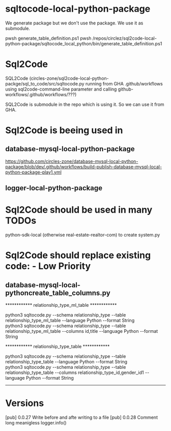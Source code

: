 # sqltocode-local-python-package
We generate package but we don't use the package. We use it as submodule.

pwsh generate_table_definition.ps1
pwsh /repos/circlez/sql2code-local-python-package/sqltocode_local_python/bin/generate_table_definition.ps1
# Sql2Code

SQL2Code (circles-zone/sql2code-local-python-packge/sql_to_code/src/sqltocode.py running from GHA .github/workflows using sql2code-command-line parameter and calling github-workflows/.github/workflows/???)

SQL2Code is submodule in the repo which is using it. So we can use it from GHA.

# Sql2Code is beeing used in
## database-mysql-local-python-package
https://github.com/circles-zone/database-mysql-local-python-package/blob/dev/.github/workflows/build-publish-database-mysql-local-python-package-play1.yml

## logger-local-python-package

# Sql2Code should be used in many TODOs
python-sdk-local (otherwise real-estate-realtor-com) to create system.py

# Sql2Code should replace existing code: - Low Priority
## database-mysql-local-pythoncreate_table_columns.py 

************ relationship_type_ml_table ************

python3 sqltocode.py --schema relationship_type --table relationship_type_ml_table --language Python --format String  
python3 sqltocode.py --schema relationship_type --table relationship_type_ml_table --columns id,title --language Python --format String  

************ relationship_type_table ************

python3 sqltocode.py --schema relationship_type --table relationship_type_table --language Python --format String  
python3 sqltocode.py --schema relationship_type --table relationship_type_table --columns relationship_type_id,gender_id1 --language Python --format String  

------------------------------------------------------------------------------------------------------



# Versions
[pub] 0.0.27 Write before and afte writing to a file
[pub] 0.0.28 Comment long meanigless logger.info()
